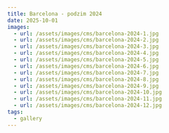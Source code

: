 ```yaml
---
title: Barcelona - podzim 2024
date: 2025-10-01
images:
  - url: /assets/images/cms/barcelona-2024-1.jpg
  - url: /assets/images/cms/barcelona-2024-2.jpg
  - url: /assets/images/cms/barcelona-2024-3.jpg
  - url: /assets/images/cms/barcelona-2024-4.jpg
  - url: /assets/images/cms/barcelona-2024-5.jpg
  - url: /assets/images/cms/barcelona-2024-6.jpg
  - url: /assets/images/cms/barcelona-2024-7.jpg
  - url: /assets/images/cms/barcelona-2024-8.jpg
  - url: /assets/images/cms/barcelona-2024-9.jpg
  - url: /assets/images/cms/barcelona-2024-10.jpg
  - url: /assets/images/cms/barcelona-2024-11.jpg
  - url: /assets/images/cms/barcelona-2024-12.jpg
tags:
  - gallery
---
```

